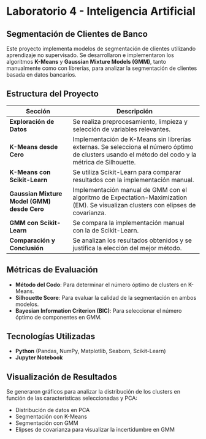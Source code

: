 # Laboratorio 4 - Inteligencia Artificial

## Segmentación de Clientes de Banco

Este proyecto implementa modelos de segmentación de clientes utilizando aprendizaje no supervisado. Se desarrollaron e implementaron los algoritmos **K-Means** y **Gaussian Mixture Models (GMM)**, tanto manualmente como con librerías, para analizar la segmentación de clientes basada en datos bancarios.

## Estructura del Proyecto

| Sección | Descripción |
|---------|------------|
| **Exploración de Datos** | Se realiza preprocesamiento, limpieza y selección de variables relevantes. |
| **K-Means desde Cero** | Implementación de K-Means sin librerías externas. Se selecciona el número óptimo de clusters usando el método del codo y la métrica de Silhouette. |
| **K-Means con Scikit-Learn** | Se utiliza Scikit-Learn para comparar resultados con la implementación manual. |
| **Gaussian Mixture Model (GMM) desde Cero** | Implementación manual de GMM con el algoritmo de Expectation-Maximization (EM). Se visualizan clusters con elipses de covarianza. |
| **GMM con Scikit-Learn** | Se compara la implementación manual con la de Scikit-Learn. |
| **Comparación y Conclusión** | Se analizan los resultados obtenidos y se justifica la elección del mejor método. |

## Métricas de Evaluación

- **Método del Codo**: Para determinar el número óptimo de clusters en K-Means.
- **Silhouette Score**: Para evaluar la calidad de la segmentación en ambos modelos.
- **Bayesian Information Criterion (BIC)**: Para seleccionar el número óptimo de componentes en GMM.

## Tecnologías Utilizadas
- **Python** (Pandas, NumPy, Matplotlib, Seaborn, Scikit-Learn)
- **Jupyter Notebook**

## Visualización de Resultados
Se generaron gráficos para analizar la distribución de los clusters en función de las características seleccionadas y PCA:
- Distribución de datos en PCA
- Segmentación con K-Means
- Segmentación con GMM
- Elipses de covarianza para visualizar la incertidumbre en GMM
